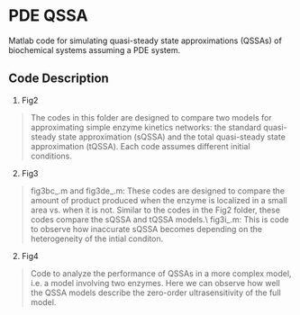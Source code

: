 # PDE QSSA

Matlab code for simulating quasi-steady state approximations (QSSAs) of biochemical systems assuming a PDE system. 

## Code Description
1. Fig2
> The codes in this folder are designed to compare two models for approximating simple enzyme kinetics networks: the standard quasi-steady state approximation (sQSSA) and the total quasi-steady state approximation (tQSSA). Each code assumes different initial conditions.

2. Fig3

> fig3bc_.m and fig3de_.m: These codes are designed to compare the amount of product produced when the enzyme is localized in a small area vs. when it is not.
Similar to the codes in the Fig2 folder, these codes compare the sQSSA and tQSSA models.\\
> fig3i_.m: This is code to observe how inaccurate sQSSA becomes depending on the heterogeneity of the intial conditon.

2. Fig4
> Code to analyze the performance of QSSAs in a more complex model, i.e. a model involving two enzymes.
Here we can observe how well the QSSA models describe the zero-order ultrasensitivity of the full model.